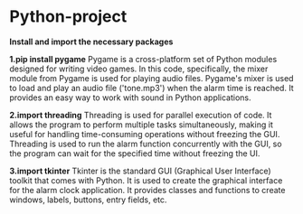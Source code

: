 # Python-project
  **Install and import the necessary packages**
  
  **1.pip install pygame**
    Pygame is a cross-platform set of Python modules designed for writing video games. 
    In this code, specifically, the mixer module from Pygame is used for playing audio files.
    Pygame's mixer is used to load and play an audio file ('tone.mp3') when the alarm time is reached. 
    It provides an easy way to work with sound in Python applications.

   
  **2.import threading**
    Threading is used for parallel execution of code. 
    It allows the program to perform multiple tasks simultaneously, making it useful for handling time-consuming operations without freezing the GUI.
    Threading is used to run the alarm function concurrently with the GUI, so the program can wait for the specified time without freezing the UI.
    
  
  **3.import tkinter**
    Tkinter is the standard GUI (Graphical User Interface) toolkit that comes with Python.
    It is used to create the graphical interface for the alarm clock application. 
    It provides classes and functions to create windows, labels, buttons, entry fields, etc.
